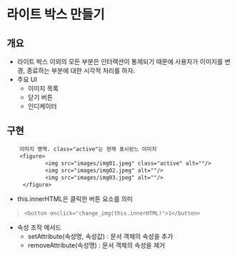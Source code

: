 # 라이트 박스 만들기
## 개요
  - 라이트 박스 이외의 모든 부분은 인터랙션이 통제되기 때문에 사용자가 이미지를 변경, 종료하는 부분에 대한 시각적 처리를 하자.
  - 주요 UI
    - 이미지 목록
    - 닫기 버튼
    - 인디케이터
    
## 구현
  >     
        이미지 영역. class="active"는 현재 표시된느 이미지
        <figure>
                <img src="images/img01.jpeg" class="active" alt=""/>
                <img src="images/img02.jpeg" alt=""/>
                <img src="images/img03.jpeg" alt=""/>
         </figure>
  - this.innerHTML은 클릭한 버튼 요소를 의미
  >     <button onclick="change_img(this.innerHTML)">1</button>
  - 속성 조작 메서드
    - setAttribute(속성명, 속성값) : 문서 객체의 속성을 추가
    - removeAttribute(속성명) : 문서 객체의 속성을 제거